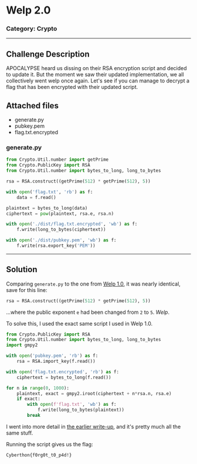 # Welp 2.0
### Category: Crypto
---
## Challenge Description
APOCALYPSE heard us dissing on their RSA encryption script and decided to update it. But the moment we saw their updated implementation, we all collectively went welp once again. Let's see if you can manage to decrypt a flag that has been encrypted with their updated script.
## Attached files
* generate.py
* pubkey.pem
* flag.txt.encrypted
### generate.py
```python
from Crypto.Util.number import getPrime
from Crypto.PublicKey import RSA
from Crypto.Util.number import bytes_to_long, long_to_bytes

rsa = RSA.construct((getPrime(512) * getPrime(512), 5))

with open('flag.txt', 'rb') as f:
    data = f.read()

plaintext = bytes_to_long(data)
ciphertext = pow(plaintext, rsa.e, rsa.n)

with open('./dist/flag.txt.encrypted', 'wb') as f:
    f.write(long_to_bytes(ciphertext))

with open('./dist/pubkey.pem', 'wb') as f:
    f.write(rsa.export_key('PEM'))
```
---
## Solution
Comparing `generate.py` to the one from [Welp 1.0](https://github.com/xeniafiorenza/CTF-Writeups/tree/main/Cyberthon%202021/Finals/Welp%201.0), it was nearly identical, save for this line:

```python
rsa = RSA.construct((getPrime(512) * getPrime(512), 5))
```

...where the public exponent `e` had been changed from `2` to `5`. *Welp*.

To solve this, I used the exact same script I used in Welp 1.0. 

```python
from Crypto.PublicKey import RSA
from Crypto.Util.number import bytes_to_long, long_to_bytes
import gmpy2

with open('pubkey.pem', 'rb') as f:
    rsa = RSA.import_key(f.read())

with open('flag.txt.encrypted', 'rb') as f:
    ciphertext = bytes_to_long(f.read())

for n in range(0, 1000):
    plaintext, exact = gmpy2.iroot(ciphertext + n*rsa.n, rsa.e)
    if exact:
        with open(f'flag.txt', 'wb') as f:
            f.write(long_to_bytes(plaintext))
        break
```

I went into more detail in [the earlier write-up](https://github.com/xeniafiorenza/CTF-Writeups/tree/main/Cyberthon%202021/Finals/Welp%201.0), and it's pretty much all the same stuff.

Running the script gives us the flag:

```
Cyberthon{f0rg0t_t0_p4d!}
```
